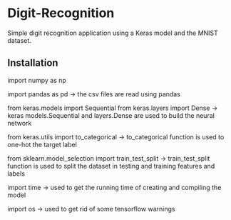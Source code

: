 # Digit-Recognition
Simple digit recognition application using a Keras model and the MNIST dataset.

## Installation
 import numpy as np
 
import pandas as pd
-> the csv files are read using pandas

from keras.models import Sequential 
from keras.layers import Dense
-> keras models.Sequential and layers.Dense are used to build the neural network

from keras.utils import to_categorical
-> to_categorical function is used to one-hot the target label

from sklearn.model_selection import train_test_split
-> train_test_split function is used to split the dataset in testing and training features and labels
  
import time
-> used to get the running time of creating and compiling the model
  
import os
-> used to get rid of some tensorflow warnings
